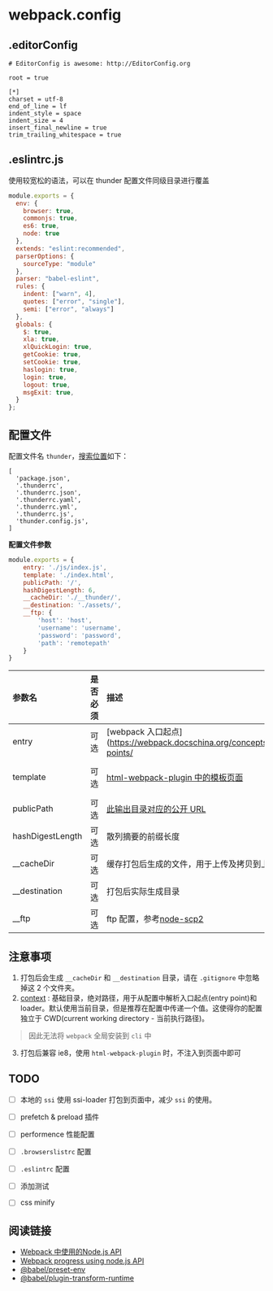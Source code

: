 # webpack.config

## .editorConfig

```.editorConfig
# EditorConfig is awesome: http://EditorConfig.org

root = true

[*]
charset = utf-8
end_of_line = lf
indent_style = space
indent_size = 4
insert_final_newline = true
trim_trailing_whitespace = true
```


## .eslintrc.js

使用较宽松的语法，可以在 thunder 配置文件同级目录进行覆盖

```js
module.exports = {
  env: {
    browser: true,
    commonjs: true,
    es6: true,
    node: true
  },
  extends: "eslint:recommended",
  parserOptions: {
    sourceType: "module"
  },
  parser: "babel-eslint",
  rules: {
    indent: ["warn", 4],
    quotes: ["error", "single"],
    semi: ["error", "always"]
  },
  globals: {
    $: true,
    xla: true,
    xlQuickLogin: true,
    getCookie: true,
    setCookie: true,
    haslogin: true,
    login: true,
    logout: true,
    msgExit: true,
  }
};
```

## 配置文件

配置文件名 `thunder`，[搜索位置](https://github.com/davidtheclark/cosmiconfig#cosmiconfigoptions)如下：

```
[
  'package.json',
  '.thunderrc',
  '.thunderrc.json',
  '.thunderrc.yaml',
  '.thunderrc.yml',
  '.thunderrc.js',
  'thunder.config.js',
]
```

**配置文件参数**


```js
module.exports = {
    entry: './js/index.js',
    template: './index.html',
    publicPath: '/',
    hashDigestLength: 6,
    __cacheDir: './__thunder/',
    __destination: './assets/',
    __ftp: {
        'host': 'host',
        'username': 'username',
        'password': 'password',
        'path': 'remotepath'
    }
}
```

|参数名|是否必须|描述|默认值|
|:---|:---|:---|:---|
|entry|可选|[webpack 入口起点](https://webpack.docschina.org/concepts/entry-points/|配置文件同级目录下的 `./js/index.js`|
|template|可选|[html-webpack-plugin 中的模板页面](https://github.com/jantimon/html-webpack-plugin)|配置文件同级目录下的 `index.html`|
|publicPath|可选|[此输出目录对应的公开 URL](https://webpack.docschina.org/configuration/output/#output-publicpath)|`/`|
|hashDigestLength|可选|散列摘要的前缀长度|6|
|__cacheDir|可选|缓存打包后生成的文件，用于上传及拷贝到上线目录|`./__thunder/`|
|__destination|可选|打包后实际生成目录|`./assets/`|
|__ftp|可选|ftp 配置，参考[node-scp2](https://github.com/spmjs/node-scp2)|默认不开启ftp|


## 注意事项

1. 打包后会生成 `__cacheDir` 和 `__destination` 目录，请在 `.gitignore` 中忽略掉这 2 个文件夹。
2. [context](https://webpack.docschina.org/configuration/entry-context/#context) : 基础目录，绝对路径，用于从配置中解析入口起点(entry point)和 loader。默认使用当前目录，但是推荐在配置中传递一个值。这使得你的配置独立于 CWD(current working directory - 当前执行路径)。

>因此无法将 `webpack` 全局安装到 `cli` 中

3. 打包后兼容 ie8，使用 `html-webpack-plugin` 时，不注入到页面中即可


## TODO

+ [ ] 本地的 `ssi` 使用 ssi-loader 打包到页面中，减少 `ssi` 的使用。
+ [ ] prefetch & preload 插件
+ [ ] performence 性能配置
+ [ ] `.browserslistrc` 配置
+ [ ] `.eslintrc` 配置
+ [ ] 添加测试
+ [ ] css minify


## 阅读链接

+ [Webpack 中使用的Node.js API](https://www.jianshu.com/p/d3272c8dd9bf)
+ [Webpack progress using node.js API](https://stackoverflow.com/questions/31052991/webpack-progress-using-node-js-api)
+ [@babel/preset-env](https://babeljs.io/docs/en/next/babel-preset-env.html)
+ [@babel/plugin-transform-runtime](https://babeljs.io/docs/en/next/babel-plugin-transform-runtime.html)
